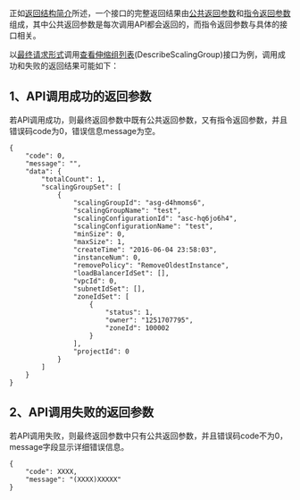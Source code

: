 正如[返回结构简介](/doc/api/372/返回结构简介)所述，一个接口的完整返回结果由[公共返回参数](/doc/api/372/公共返回参数)和[指令返回参数](/doc/api/372/指令返回参数)组成，其中公共返回参数是每次调用API都会返回的，而指令返回参数与具体的接口相关。

以[最终请求形式](/doc/api/372/最终请求形式)调用[查看伸缩组列表](/doc/api/372/查看伸缩组列表 )(DescribeScalingGroup)接口为例，调用成功和失败的返回结果可能如下：

## 1、API调用成功的返回参数

若API调用成功，则最终返回参数中既有公共返回参数，又有指令返回参数，并且错误码code为0，错误信息message为空。

```
{
    "code": 0,
    "message": "",
    "data": {
        "totalCount": 1,
        "scalingGroupSet": [
            {
                "scalingGroupId": "asg-d4hmoms6",
                "scalingGroupName": "test",
                "scalingConfigurationId": "asc-hq6jo6h4",
                "scalingConfigurationName": "test",
                "minSize": 0,
                "maxSize": 1,
                "createTime": "2016-06-04 23:58:03",
                "instanceNum": 0,
                "removePolicy": "RemoveOldestInstance",
                "loadBalancerIdSet": [],
                "vpcId": 0,
                "subnetIdSet": [],
                "zoneIdSet": [
                    {
                        "status": 1,
                        "owner": "1251707795",
                        "zoneId": 100002
                    }
                ],
                "projectId": 0
            }
        ]
    }
}
```

## 2、API调用失败的返回参数

若API调用失败，则最终返回参数中只有公共返回参数，并且错误码code不为0，message字段显示详细错误信息。

```
{
    "code": XXXX,
    "message": "(XXXX)XXXXX"
}
```




